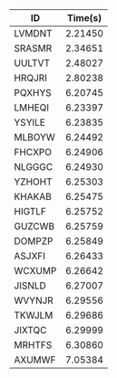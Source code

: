|ID|Time(s)|
|-|-|
|LVMDNT|2.21450|
|SRASMR|2.34651|
|UULTVT|2.48027|
|HRQJRI|2.80238|
|PQXHYS|6.20745|
|LMHEQI|6.23397|
|YSYILE|6.23835|
|MLBOYW|6.24492|
|FHCXPO|6.24906|
|NLGGGC|6.24930|
|YZHOHT|6.25303|
|KHAKAB|6.25475|
|HIGTLF|6.25752|
|GUZCWB|6.25759|
|DOMPZP|6.25849|
|ASJXFI|6.26433|
|WCXUMP|6.26642|
|JISNLD|6.27007|
|WVYNJR|6.29556|
|TKWJLM|6.29686|
|JIXTQC|6.29999|
|MRHTFS|6.30860|
|AXUMWF|7.05384|
